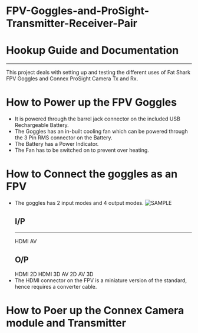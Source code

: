 # FPV-Goggles-and-ProSight-Transmitter-Receiver-Pair
# Hookup Guide and Documentation
----------------------
This project deals with setting up and testing the different uses of Fat Shark FPV Goggles and Connex ProSight Camera Tx and Rx.
# How to Power up the FPV Goggles
* It is powered through the barrel jack connector on the included USB Rechargeable Battery.
* The Goggles has an in-built cooling fan which can be powered through the 3 Pin RMS connector on the Battery.
* The Battery has a Power Indicator.
* The Fan has to be switched on to prevent over heating.
# How to Connect the goggles as an FPV
* The goggles has 2 input modes and 4 output modes.
![SAMPLE]()
    ## I/P
    ______
    HDMI
    AV
    ## O/P
    HDMI 2D
    HDMI 3D
    AV 2D
    AV 3D
* The HDMI connector on the FPV is a miniature version of the standard, hence requires a converter cable.
# How to Poer up the Connex Camera module and Transmitter
